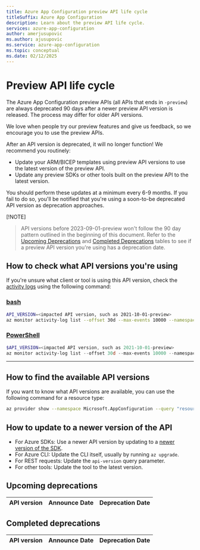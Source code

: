 ```yaml
---
title: Azure App Configuration preview API life cycle
titleSuffix: Azure App Configuration
description: Learn about the preview API life cycle.
services: azure-app-configuration
author: amerjusupovic
ms.author: ajusupovic
ms.service: azure-app-configuration
ms.topic: conceptual
ms.date: 02/12/2025
---
```


# Preview API life cycle

The Azure App Configuration preview APIs (all APIs that ends in `-preview`) are always deprecated 90 days after a newer preview API version is released. The process may differ for older API versions.

We love when people try our preview features and give us feedback, so we encourage you to use the preview APIs.

After an API version is deprecated, it will no longer function! We recommend you routinely:
- Update your ARM/BICEP templates using preview API versions to use the latest version of the preview API.
- Update any preview SDKs or other tools built on the preview API to the latest version.

You should perform these updates at a minimum every 6-9 months. If you fail to do so, you'll be notified that you're using a soon-to-be deprecated 
API version as deprecation approaches.

[!NOTE]
> API versions before 2023-09-01-preview won't follow the 90 day pattern outlined in the beginning of this document. Refer to the [Upcoming Deprecations](#upcoming-deprecations) and [Completed Deprecations](#completed-deprecations) tables to see if a preview API version you're using has a deprecation date. 

## How to check what API versions you're using

If you're unsure what client or tool is using this API version, check the [activity logs](/azure/azure-monitor/essentials/activity-log)
using the following command:

### [bash](#tab/bash)

```bash
API_VERSION=<impacted API version, such as 2021-10-01-preview>
az monitor activity-log list --offset 30d --max-events 10000 --namespace Microsoft.AppConfiguration --query "[?eventName.value == 'EndRequest' && httpRequest.uri != null && contains(httpRequest.uri, '$API_VERSION')].[eventTimestamp, httpRequest.uri]" --output table
```

### [PowerShell](#tab/PowerShell)

```powershell
$API_VERSION=<impacted API version, such as 2021-10-01-preview>
az monitor activity-log list --offset 30d --max-events 10000 --namespace Microsoft.AppConfiguration | ConvertFrom-Json | Where-Object { $_.eventName.value -eq "EndRequest" -and $_.httpRequest.uri -match $API_VERSION } | Select-Object eventTimestamp, httpRequest | Format-Table -Wrap -AutoSize
```

---

## How to find the available API versions

If you want to know what API versions are available, you can use the following command for a resource type:

```bash
az provider show --namespace Microsoft.AppConfiguration --query "resourceTypes[?resourceType=='configurationStores'].apiVersions"
```

## How to update to a newer version of the API

- For Azure SDKs: Use a newer API version by updating to a [newer version of the SDK](https://github.com/Azure/AppConfiguration?tab=readme-ov-file#sdks).
- For Azure CLI: Update the CLI itself, usually by running `az upgrade`.
- For REST requests: Update the `api-version` query parameter.
- For other tools: Update the tool to the latest version.

## Upcoming deprecations

| API version        | Announce Date     | Deprecation Date  |
|--------------------|-------------------|-------------------|

## Completed deprecations

| API version        | Announce Date     | Deprecation Date  |
|--------------------|-------------------|-------------------|

